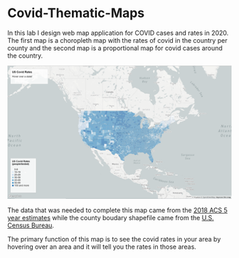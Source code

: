 # Covid-Thematic-Maps

In this lab I design web map application for COVID cases and rates in 2020. The first map is a choropleth map with the rates of covid in the country per county and the second map is a proportional map for covid cases around the country.

![](img/Covid-Rates.jpg)

The data that was needed to complete this map came from the [2018 ACS 5 year estimates](https://data.census.gov/cedsci/table?g=0100000US.050000&d=ACS%205-Year%20Estimates%20Data%20Profiles&tid=ACSDP5Y2018.DP05&hidePreview=true) while the county boudary shapefile came from the [U.S. Census Bureau](https://www.census.gov/geographies/mapping-files/time-series/geo/carto-boundary-file.html).

The primary function of this map is to see the covid rates in your area by hovering over an area and it will tell you the rates in those areas.

